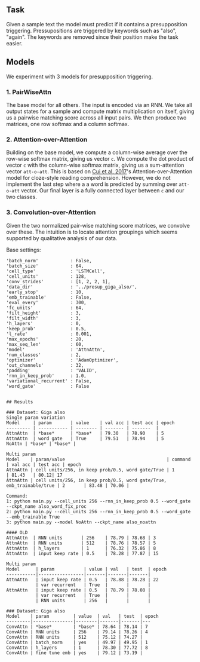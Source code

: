 
## Task
Given a sample text the model must predict if it contains a presupposition triggering. Pressupositions are triggered by keywords such as "also", "again". The keywords are removed since their position make the task easier.

## Models
We experiment with 3 models for presupposition triggering.

### 1. PairWiseAttn
The base model for all others. The input is encoded via an RNN.
We take all output states for a sample and compute matrix multiplication on itself,
giving us a pairwise matching score across all input pairs. We then produce two
matrices, one row softmax and a column softmax.

### 2. Attention-over-Attention
Building on the base model, we compute a column-wise average over the row-wise softmax matrix, giving us vector `c`. We compute the dot product of vector `c` with the column-wise softmax matrix, giving us a sum-attention vector `att-o-att`.
This is based on [Cui et al, 2017](https://arxiv.org/pdf/1607.04423.pdf)'s Attention-over-Attention model for cloze-style reading comprehension.
However, we do not implement the last step where a a word is predicted by summing over `att-o-att` vector. Our final layer is a fully connected layer between `c` and our two classes.

### 3. Convolution-over-Attention
Given the two normalized pair-wise matching score matrices, we convolve over these.
The intuition is to locate attention groupings which seems supported by qualitative analysis of our data.

Base settings:
```shell
'batch_norm'            : False,
'batch_size'            : 64,
'cell_type'             : 'LSTMCell',
'cell_units'            : 128,
'conv_strides'          : [1, 2, 2, 1],
'data_dir'              : '../presup_giga_also/',
'early_stop'            : 10,
'emb_trainable'         : False,
'eval_every'            : 300,
'fc_units'              : 64,
'filt_height'           : 3,
'filt_width'            : 3,
'h_layers'              : 0,
'keep_prob'             : 0.5,
'l_rate'                : 0.001,
'max_epochs'            : 20,
'max_seq_len'           : 60,
'model'                 : 'AttnAttn',
'num_classes'           : 2,
'optimizer'             : 'AdamOptimizer',
'out_channels'          : 32,
'padding'               : 'VALID',
'rnn_in_keep_prob'      : 1.0,
'variational_recurrent' : False,
'word_gate'             : False


## Results

### Dataset: Giga also
Single param variation
Model     | param       | value    | val acc | test acc | epoch
--------- | ----------- | -------- | ------- | -------  |
AttnAttn  | *base*      | *base*   | 79.30   | 78.90    | 5
AttnAttn  | word gate   | True     | 79.51   | 78.94    | 5
NoAttn | *base* | *base* | 

Multi param
Model    | param/value                                      | command | val acc | test acc | epoch
AttnAttn | cell units/256, in keep prob/0.5, word gate/True | 1       | 81.43   | 80.12| 17
AttnAttn | cell units/256, in keep prob/0.5, word gate/True, emb_trainable/true | 2       | 83.48 | 70.06 | 

Command:
1: python main.py --cell_units 256 --rnn_in_keep_prob 0.5 --word_gate --ckpt_name also_word_fix_proc
2: python main.py --cell_units 256 --rnn_in_keep_prob 0.5 --word_gate --emb_trainable True
3: python main.py --model NoAttn --ckpt_name also_noattn

#### OLD
AttnAttn  | RNN units       | 256    | 78.79 | 78.68 | 3
AttnAttn  | RNN units       | 512    | 78.76 | 78.57 | 5
AttnAttn  | h_layers        | 1      | 76.32 | 75.86 | 8
AttnAttn  | input keep rate | 0.5    | 78.28 | 77.87 | 15

Multi param
Model      | param           | value | val   | test  | epoch
-----------|-----------------|-------|-------|-------|
AttnAttn   | input keep rate | 0.5   | 78.88 | 78.28 | 22
           | var recurrent   | True  |       |       |
AttnAttn   | input keep rate | 0.5   | 78.79 | 78.08 |
           | var recurrent   | True  |       |       |
           | RNN units       | 256   |       |       |

### Dataset: Giga also
Model    | param         | value  | val   | test  | epoch
---------|---------------|--------|-------|-------|---
ConvAttn | *base*        | *base* | 78.64 | 78.14 | 7
ConvAttn | RNN units     | 256    | 79.14 | 78.26 | 4
ConvAttn | RNN units     | 512    | 75.12 | 74.27 |
ConvAttn | batch_norm    | yes    | 49.97 | 49.95 | 1
ConvAttn | h_layers      | 1      | 78.30 | 77.72 | 8
ConvAttn | fine tune emb | yes    | 79.12 | 73.19 |


